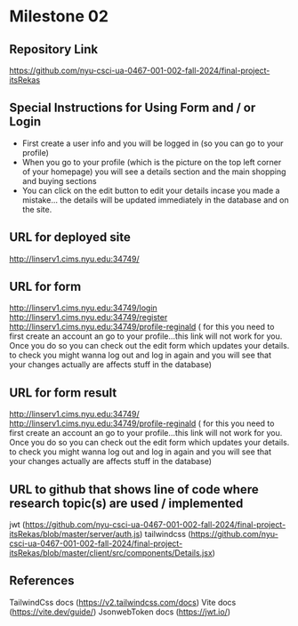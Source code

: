 Milestone 02
===

Repository Link
---
https://github.com/nyu-csci-ua-0467-001-002-fall-2024/final-project-itsRekas

Special Instructions for Using Form and / or Login
---
* First create a user info and you will be logged in (so you can go to your profile)
* When you go to your profile (which is the picture on the top left corner of your homepage)  you will see a details section and the main shopping and buying sections
* You can click on the edit button to edit your details incase you made a mistake... the details will be updated immediately in the database and on the site.

URL for deployed site 
---
http://linserv1.cims.nyu.edu:34749/

URL for form 
---
http://linserv1.cims.nyu.edu:34749/login
http://linserv1.cims.nyu.edu:34749/register
http://linserv1.cims.nyu.edu:34749/profile-reginald ( for this you need to first create an account an go to your profile...this link will not work for you. Once you do so you can check out the edit form which updates your details. to check you might wanna log out and log in again and you will see that your changes actually are affects stuff in the database)

URL for form result
---
http://linserv1.cims.nyu.edu:34749/
http://linserv1.cims.nyu.edu:34749/profile-reginald ( for this you need to first create an account an go to your profile...this link will not work for you. Once you do so you can check out the edit form which updates your details. to check you might wanna log out and log in again and you will see that your changes actually are affects stuff in the database)

URL to github that shows line of code where research topic(s) are used / implemented
--- 
jwt (https://github.com/nyu-csci-ua-0467-001-002-fall-2024/final-project-itsRekas/blob/master/server/auth.js)
tailwindcss (https://github.com/nyu-csci-ua-0467-001-002-fall-2024/final-project-itsRekas/blob/master/client/src/components/Details.jsx)

References 
---
TailwindCss docs (https://v2.tailwindcss.com/docs)
Vite docs (https://vite.dev/guide/)
JsonwebToken docs (https://jwt.io/)